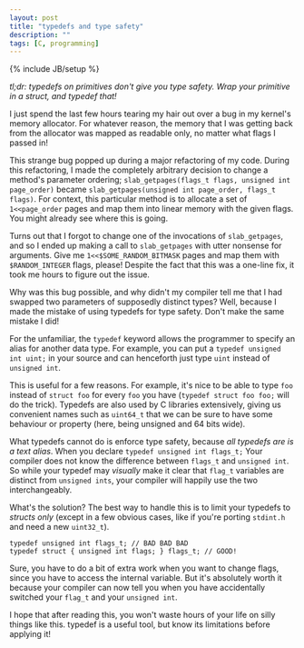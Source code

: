 ```yaml
---
layout: post
title: "typedefs and type safety"
description: ""
tags: [C, programming]
---
```

{% include JB/setup %}

*tl;dr: typedefs on primitives don't give you type safety. Wrap your
primitive in a struct, and typedef that!*

I just spend the last few hours tearing my hair out over a bug in my
kernel's memory allocator. For whatever reason, the memory that I was
getting back from the allocator was mapped as readable only, no matter
what flags I passed in!

This strange bug popped up during a major refactoring of my code. During
this refactoring, I made the completely arbitrary decision to change a
method's parameter ordering; `slab_getpages(flags_t flags, unsigned int
page_order)` became `slab_getpages(unsigned int page_order, flags_t
flags)`. For context, this particular method is to allocate a set of
`1<<page_order` pages and map them into linear memory with the given
flags. You might already see where this is going.

Turns out that I forgot to change one of the invocations of
`slab_getpages`, and so I ended up making a call to `slab_getpages` with
utter nonsense for arguments. Give me `1<<$SOME_RANDOM_BITMASK` pages
and map them with `$RANDOM_INTEGER` flags, please! Despite the fact that
this was a one-line fix, it took me hours to figure out the issue.

Why was this bug possible, and why didn't my compiler tell me that I had
swapped two parameters of supposedly distinct types? Well, because I
made the mistake of using typedefs for type safety. Don't make the same
mistake I did!

For the unfamiliar, the `typedef` keyword allows the programmer to
specify an alias for another data type. For example, you can put a
`typedef unsigned int uint;` in your source and can henceforth just type
`uint` instead of `unsigned int`.

This is useful for a few reasons. For example, it's nice to be able to
type `foo` instead of `struct foo` for every `foo` you have (`typedef
struct foo foo;` will do the trick). Typedefs are also used by C
libraries extensively, giving us convenient names such as `uint64_t`
that we can be sure to have some behaviour or property (here, being
unsigned and 64 bits wide).

What typedefs cannot do is enforce type safety, because *all typedefs
are is a text alias*. When you declare `typedef unsigned int flags_t;`
Your compiler does not know the difference between `flags_t` and
`unsigned int`. So while your typedef may *visually* make it clear that
`flag_t` variables are distinct from `unsigned ints`, your compiler will
happily use the two interchangeably.

What's the solution? The best way to handle this is to limit your
typedefs to *structs only* (except in a few obvious cases, like if
you're porting `stdint.h` and need a new `uint32_t`).

    typedef unsigned int flags_t; // BAD BAD BAD
    typedef struct { unsigned int flags; } flags_t; // GOOD!

Sure, you have to do a bit of extra work when you want to change flags,
since you have to access the internal variable. But it's absolutely
worth it because your compiler can now tell you when you have
accidentally switched your `flag_t` and your `unsigned int`.

I hope that after reading this, you won't waste hours of your life on
silly things like this. typedef is a useful tool, but know its
limitations before applying it!
